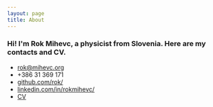 ```yaml
---
layout: page
title: About
---
```

### Hi! I'm Rok Mihevc, a physicist from Slovenia. Here are my contacts and CV.

- [rok@mihevc.org](mailto:rok@mihevc.org)
- +386 31 369 171
- [github.com/rok/](http://github.com/rok/)
- [linkedin.com/in/rokmihevc/](http://linkedin.com/in/rokmihevc/)
- [CV](/files/Rok_Mihevc_CV.pdf)